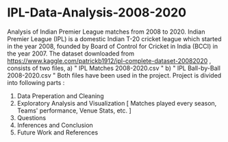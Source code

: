 # IPL-Data-Analysis-2008-2020
Analysis of Indian Premier League matches from 2008 to 2020.
Indian Premier League (IPL) is a domestic Indian T-20 cricket league which started in the year 2008, founded by Board of Control for Cricket in India (BCCI) in the year 2007.
The dataset downloaded from https://www.kaggle.com/patrickb1912/ipl-complete-dataset-20082020 , consists of two files,
 a) " IPL Matches 2008-2020.csv "
 b) " IPL Ball-by-Ball 2008-2020.csv "
Both files have been used in the project.
Project is divided into following parts :
 1. Data Preperation and Cleaning
 2. Exploratory Analysis and Visualization [ Matches played every season, Teams' performance, Venue Stats, etc. ]
 3. Questions
 4. Inferences and Conclusion
 5. Future Work and References
